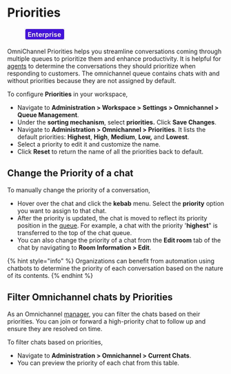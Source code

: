 # Priorities

<figure><img src="../../.gitbook/assets/2021-06-10_22-31-38 (3) (3) (3) (3) (3) (3) (3) (3) (3) (2) (3) (1) (1) (1) (1) (2) (1) (1) (1) (1) (1) (1) (4) (1) (1) (1) (1) (1) (1) (47).jpg" alt=""><figcaption></figcaption></figure>

OmniChannel Priorities helps you streamline conversations coming through multiple queues to prioritize them and enhance productivity. It is helpful for [agents](agents.md) to determine the conversations they should prioritize when responding to customers. The omnichannel queue contains chats with and without priorities because they are not assigned by default.

To configure **Priorities** in your workspace,

* Navigate to **Administration > Workspace > Settings > Omnichannel > Queue Management**.
* Under the **sorting mechanism**, select **priorities.** Click **Save Changes**.
* Navigate to **Administration > Omnichannel > Priorities**. It lists the default priorities: **Highest**, **High**, **Medium**, **Low,** and **Lowest**.
* Select a priority to edit it and customize the name.
* Click **Reset** to return the name of all the priorities back to default.

## Change the Priority of a chat

To manually change the priority of a conversation,

* Hover over the chat and click the **kebab** menu. Select the **priority** option you want to assign to that chat.
* After the priority is updated, the chat is moved to reflect its priority position in the [queue](../omnichannel-agents-guides/omnichannel-queue.md). For example, a chat with the priority '**highest**" is transferred to the top of the chat queue.
* You can also change the priority of a chat from the **Edit room** tab of the chat by navigating to **Room Information > Edit**.

{% hint style="info" %}
Organizations can benefit from automation using chatbots to determine the priority of each conversation based on the nature of its contents.
{% endhint %}

## Filter Omnichannel chats by Priorities

As an Omnichannel [manager](managers.md), you can filter the chats based on their priorities. You can join or forward a high-priority chat to follow up and ensure they are resolved on time.

To filter chats based on priorities,

* Navigate to **Administration > Omnichannel > Current Chats**.
* You can preview the priority of each chat from this table.
